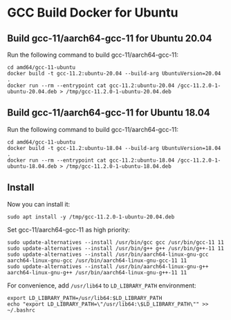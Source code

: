 # GCC Build Docker for Ubuntu

## Build gcc-11/aarch64-gcc-11 for Ubuntu 20.04

Run the following command to build gcc-11/aarch64-gcc-11:

    cd amd64/gcc-11-ubuntu
    docker build -t gcc-11.2:ubuntu-20.04 --build-arg UbuntuVersion=20.04 .
    docker run --rm --entrypoint cat gcc-11.2:ubuntu-20.04 /gcc-11.2.0-1-ubuntu-20.04.deb > /tmp/gcc-11.2.0-1-ubuntu-20.04.deb

## Build gcc-11/aarch64-gcc-11 for Ubuntu 18.04

Run the following command to build gcc-11/aarch64-gcc-11:

    cd amd64/gcc-11-ubuntu
    docker build -t gcc-11.2:ubuntu-18.04 --build-arg UbuntuVersion=18.04 .
    docker run --rm --entrypoint cat gcc-11.2:ubuntu-18.04 /gcc-11.2.0-1-ubuntu-18.04.deb > /tmp/gcc-11.2.0-1-ubuntu-18.04.deb

## Install

Now you can install it:

    sudo apt install -y /tmp/gcc-11.2.0-1-ubuntu-20.04.deb

Set gcc-11/aarch64-gcc-11 as high priority:

    sudo update-alternatives --install /usr/bin/gcc gcc /usr/bin/gcc-11 11
    sudo update-alternatives --install /usr/bin/g++ g++ /usr/bin/g++-11 11
    sudo update-alternatives --install /usr/bin/aarch64-linux-gnu-gcc aarch64-linux-gnu-gcc /usr/bin/aarch64-linux-gnu-gcc-11 11
    sudo update-alternatives --install /usr/bin/aarch64-linux-gnu-g++ aarch64-linux-gnu-g++ /usr/bin/aarch64-linux-gnu-g++-11 11

For convenience, add `/usr/lib64` to `LD_LIBRARY_PATH` environment:

    export LD_LIBRARY_PATH=/usr/lib64:$LD_LIBRARY_PATH
    echo "export LD_LIBRARY_PATH=\"/usr/lib64:\$LD_LIBRARY_PATH\"" >> ~/.bashrc